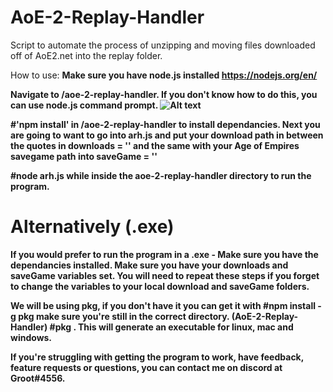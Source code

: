 # AoE-2-Replay-Handler
Script to automate the process of unzipping and moving files downloaded off of AoE2.net into the replay folder.

How to use:
<b>Make sure you have node.js installed
https://nodejs.org/en/

<b>Navigate to /aoe-2-replay-handler. </b>
If you don't know how to do this, you can use node.js command prompt.
![Alt text](https://i.imgur.com/s0zYmcF.png)


<b>#'npm install' in /aoe-2-replay-handler to install dependancies.</b>
Next you are going to want to go into arh.js and put your download path in between the quotes in downloads = ''
and the same with your Age of Empires savegame path into saveGame = ''

<b>#node arh.js</b>
while inside the aoe-2-replay-handler directory to run the program.

# Alternatively (.exe)

If you would prefer to run the program in a .exe -
Make sure you have the dependancies installed. Make sure you have your downloads and saveGame variables set.
You will need to repeat these steps if you forget to change the variables to your local download and saveGame folders.

We will be using pkg, if you don't have it you can get it with 
<b>#npm install -g pkg</b>
make sure you're still in the correct directory. (AoE-2-Replay-Handler)
<b>#pkg .</b>
This will generate an executable for linux, mac and windows.

If you're struggling with getting the program to work, have feedback, feature requests or questions, you can contact me on discord at Groot#4556.
